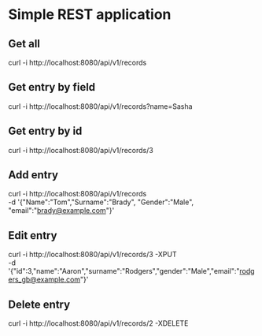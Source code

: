 # Simple REST application
## Get all 
curl -i http://localhost:8080/api/v1/records
## Get entry by field
curl -i http://localhost:8080/api/v1/records?name=Sasha
## Get entry by id
curl -i http://localhost:8080/api/v1/records/3
## Add entry
curl -i http://localhost:8080/api/v1/records \
  -d '{"Name":"Tom","Surname":"Brady", "Gender":"Male", "email":"brady@example.com"}'
## Edit entry
curl -i http://localhost:8080/api/v1/records/3 -XPUT \
  -d '{"id":3,"name":"Aaron","surname":"Rodgers","gender":"Male","email":"rodgers_gb@example.com"}'
## Delete entry
curl -i http://localhost:8080/api/v1/records/2 -XDELETE



